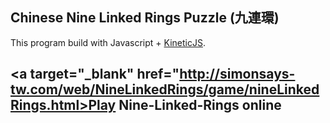 ## Chinese Nine Linked Rings Puzzle (九連環)

This program build with Javascript + [KineticJS](http://kineticjs.com).

<a target="_blank" href="http://simonsays-tw.com/web/NineLinkedRings/game/nineLinkedRings.html>Play Nine-Linked-Rings online</a>
------------------------------------

